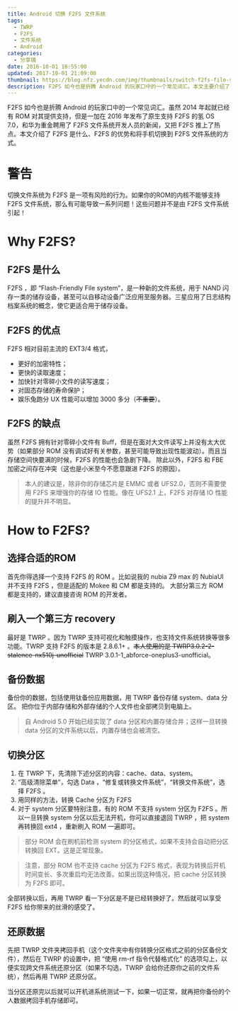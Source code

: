```yaml
---
title: Android 切换 F2FS 文件系统
tags:
  - TWRP
  - F2FS
  - 文件系统
  - Android
categories:
  - 分享镜
date: 2016-10-01 16:55:00
updated: 2017-10-01 21:09:00
thumbnail: https://blog.nfz.yecdn.com/img/thumbnails/switch-f2fs-file-system-for-android.jpg!blogth
description: F2FS 如今也是折腾 Android 的玩家口中的一个常见词汇。本文主要介绍了 F2FS 是什么、F2FS 的优势和将手机切换到 F2FS 文件系统的方式。
---
```


F2FS 如今也是折腾 Android 的玩家口中的一个常见词汇。虽然 2014 年起就已经有 ROM 对其提供支持，但是一加在 2016 年发布了原生支持 F2FS 的氢 OS 7.0，和华为重金聘用了 F2FS 文件系统开发人员的新闻，又把 F2FS 推上了热点。本文介绍了 F2FS 是什么、F2FS 的优势和将手机切换到 F2FS 文件系统的方式。

# 警告

切换文件系统为 F2FS 是一项有风险的行为。如果你的ROM的内核不能够支持 F2FS 文件系统，那么有可能导致一系列问题！这些问题并不是由 F2FS 文件系统引起！

# Why F2FS?

## F2FS 是什么

F2FS ，即 “Flash-Friendly File system”，是一种新的文件系统，用于 NAND 闪存一类的储存设备，甚至可以自移动设备广泛应用至服务器。三星应用了日志结构档案系统的概念，使它更适合用于储存设备。

## F2FS 的优点

F2FS 相对目前主流的 EXT3/4 格式，

- 更好的加密特性；
- 更快的读取速度；
- 加快针对零碎小文件的读写速度；
- 对固态存储的寿命保护；
- 娱乐兔跑分 UX 性能可以增加 3000 多分（~~不重要~~）。

## F2FS 的缺点

虽然 F2FS 拥有针对零碎小文件有 Buff，但是在面对大文件读写上并没有太大优势（如果部分 ROM 没有调试好有关参数，甚至可能导致出现性能波动）。而且当存储空间快要满的时候，F2FS 的性能也会急剧下降。
除此以外，F2FS 和 FBE 加密之间存在冲突（这也是小米至今不愿意跟进 F2FS 的原因）。

> 本人的建议是，除非你的存储芯片是 EMMC 或者 UFS2.0，否则不需要使用 F2FS 来增强你的存储 IO 性能。像在 UFS2.1 上，F2FS 对存储 IO 性能的提升并不明显。

# How to F2FS?

## 选择合适的ROM

首先你得选择一个支持 F2FS 的 ROM 。比如说我的 nubia Z9 max 的 NubiaUI 并不支持 F2FS ，但是适配的 Mokee 和 CM 都是支持的。
大部分第三方 ROM 都是支持的，建议直接咨询 ROM 的开发者。

## 刷入一个第三方 recovery

最好是 TWRP 。因为 TWRP 支持可视化和触摸操作，也支持文件系统转换等很多功能。TWRP 支持 F2FS 的版本是 2.8.6.1+ 。~~本人使用的是 TWRP3.0.2-2-stalence-nx510j-unofficial~~ TWRP 3.0.1-1_abforce-oneplus3-unofficial。

## 备份数据

备份你的数据，包括使用钛备份应用数据，用 TWRP 备份存储 system、data 分区。
把你位于内部存储和外部存储的个人文件也全部拷贝到电脑上。

> 自 Android 5.0 开始已经实现了 data 分区和内置存储合并；这样一旦转换 data 分区的文件系统以后，内置存储也会被清空。

## 切换分区

1. 在 TWRP 下，先清除下述分区的内容：cache、data、system。
2. “高级清除菜单”，勾选 Data ，“修复或转换文件系统”，“转换文件系统”，选择 F2FS 。
3. 用同样的方法，转换 Cache 分区为 F2FS
4. 对于 system 分区要特别注意，有的 ROM 不支持 system 分区为 F2FS 。所以一旦转换 system 分区以后无法开机，你可以直接退回 TWRP ，把 system 再转换回 ext4 ，重新刷入 ROM 一遍即可。

> 部分 ROM 会在刷机前检测 system 的分区格式，如果不支持会自动把分区转换回 EXT。这是正常现象。

> 注意，部分 ROM 也不支持 cache 分区为 F2FS 格式，表现为转换后开机时间变长、多次重启均无法改善。如果出现这种情况，把 cache 分区转换为 F2FS 即可。

全部转换以后，再用 TWRP 看一下分区是不是已经转换好了。然后就可以享受 F2FS 给你带来的丝滑的感受了。

## 还原数据

先把 TWRP 文件夹拷回手机（这个文件夹中有你转换分区格式之前的分区备份文件），然后在 TWRP 的设置中，把 “使用 rm-rf 指令代替格式化” 的选项勾上，以便实现跨文件系统还原分区（如果不勾选，TWRP 会给你还原你之前的文件系统），然后再用 TWRP 还原分区。

当分区还原完以后就可以开机进系统测试一下，如果一切正常，就再把你备份的个人数据拷回手机存储即可。

